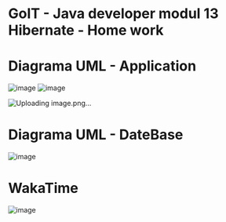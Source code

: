 # GoIT - Java developer modul 13 Hibernate - Home work

# Diagrama UML - Application
![image](https://github.com/serhii-kushnir/Hibernate/assets/127629681/bce237a4-0260-4b8b-be23-d1b3c31ddadf)
![image](https://github.com/serhii-kushnir/Hibernate/assets/127629681/87cab295-20a5-4005-b245-c4f29adb20af)

![Uploading image.png…]()

# Diagrama UML - DateBase
![image](https://github.com/serhii-kushnir/Hibernate/assets/127629681/4a305319-00af-4de4-bf43-6256f19e16d0)

# WakaTime
![image](https://github.com/serhii-kushnir/Hibernate/assets/127629681/be990539-575a-41b5-85cf-c3fe61486141)
